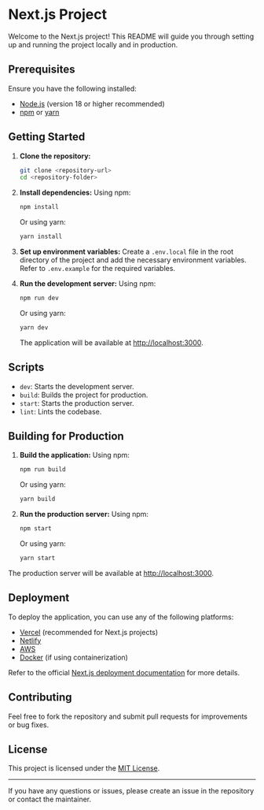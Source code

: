 
# Next.js Project

Welcome to the Next.js project! This README will guide you through setting up and running the project locally and in production.

## Prerequisites

Ensure you have the following installed:

- [Node.js](https://nodejs.org/) (version 18 or higher recommended)
- [npm](https://www.npmjs.com/) or [yarn](https://yarnpkg.com/)

## Getting Started

1. **Clone the repository:**
   ```bash
   git clone <repository-url>
   cd <repository-folder>
   ```

2. **Install dependencies:**
   Using npm:
   ```bash
   npm install
   ```
   Or using yarn:
   ```bash
   yarn install
   ```

3. **Set up environment variables:**
   Create a `.env.local` file in the root directory of the project and add the necessary environment variables. Refer to `.env.example` for the required variables.

4. **Run the development server:**
   Using npm:
   ```bash
   npm run dev
   ```
   Or using yarn:
   ```bash
   yarn dev
   ```
   The application will be available at [http://localhost:3000](http://localhost:3000).

## Scripts

- `dev`: Starts the development server.
- `build`: Builds the project for production.
- `start`: Starts the production server.
- `lint`: Lints the codebase.

## Building for Production

1. **Build the application:**
   Using npm:
   ```bash
   npm run build
   ```
   Or using yarn:
   ```bash
   yarn build
   ```

2. **Run the production server:**
   Using npm:
   ```bash
   npm start
   ```
   Or using yarn:
   ```bash
   yarn start
   ```

The production server will be available at [http://localhost:3000](http://localhost:3000).

## Deployment

To deploy the application, you can use any of the following platforms:

- [Vercel](https://vercel.com/) (recommended for Next.js projects)
- [Netlify](https://www.netlify.com/)
- [AWS](https://aws.amazon.com/)
- [Docker](https://www.docker.com/) (if using containerization)

Refer to the official [Next.js deployment documentation](https://nextjs.org/docs/deployment) for more details.

## Contributing

Feel free to fork the repository and submit pull requests for improvements or bug fixes.

## License

This project is licensed under the [MIT License](LICENSE).

---

If you have any questions or issues, please create an issue in the repository or contact the maintainer.
